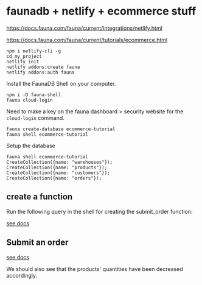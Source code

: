 # faunadb + netlify + ecommerce stuff

https://docs.fauna.com/fauna/current/integrations/netlify.html

https://docs.fauna.com/fauna/current/tutorials/ecommerce.html

```
npm i netlify-cli -g
cd my_project
netlify init
netlify addons:create fauna
netlify addons:auth fauna
```

Install the FaunaDB Shell on your computer.

```
npm i -D fauna-shell
fauna cloud-login
```

Need to make a key on the fauna dashboard > security website for the `cloud-login` command.

```
fauna create-database ecommerce-tutorial
fauna shell ecommerce-tutorial
```

Setup the database
```
fauna shell ecommerce-tutorial
CreateCollection({name: "warehouses"});
CreateCollection({name: "products"});
CreateCollection({name: "customers"});
CreateCollection({name: "orders"});
```

## create a function

Run the following query in the shell for creating the submit_order function:

[see docs](https://docs.fauna.com/fauna/current/tutorials/ecommerce.html#function)

## Submit an order
[see docs](https://docs.fauna.com/fauna/current/tutorials/ecommerce.html#submit-plenty)

We should also see that the products' quantities have been decreased accordingly. 


